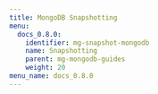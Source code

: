 ```yaml
---
title: MongoDB Snapshotting
menu:
  docs_0.8.0:
    identifier: mg-snapshot-mongodb
    name: Snapshotting
    parent: mg-mongodb-guides
    weight: 20
menu_name: docs_0.8.0
---
```


